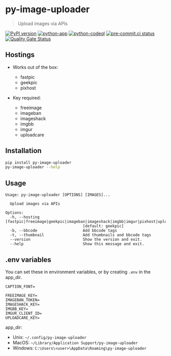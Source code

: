 # py-image-uploader

> Upload images via APIs

[![PyPI version](https://img.shields.io/pypi/v/py-image-uploader)](https://pypi.org/project/py-image-uploader)
[![python-app](https://github.com/DeadNews/py-image-uploader/workflows/python-app/badge.svg)](https://github.com/DeadNews/py-image-uploader/actions)
[![python-codeql](https://github.com/DeadNews/py-image-uploader/workflows/python-codeql/badge.svg)](https://github.com/DeadNews/py-image-uploader/actions)
[![pre-commit.ci status](https://results.pre-commit.ci/badge/github/DeadNews/py-image-uploader/main.svg)](https://results.pre-commit.ci/latest/github/DeadNews/py-image-uploader/main)
[![Quality Gate Status](https://sonarcloud.io/api/project_badges/measure?project=DeadNews_py-image-uploader&metric=alert_status)](https://sonarcloud.io/summary/new_code?id=DeadNews_py-image-uploader)

## Hostings

- Works out of the box:

  - fastpic
  - geekpic
  - pixhost

- Key required:

  - freeimage
  - imageban
  - imageshack
  - imgbb
  - imgur
  - uploadcare

## Installation

```sh
pip install py-image-uploader
py-image-uploader --help
```

## Usage

```help
Usage: py-image-uploader [OPTIONS] [IMAGES]...

  Upload images via APIs

Options:
  -h, --hosting [fastpic|freeimage|geekpic|imageban|imageshack|imgbb|imgur|pixhost|uploadcare]
                                  [default: geekpic]
  -b, --bbcode                    Add bbcode tags
  -t, --thumbnail                 Add thumbnails and bbcode tags
  --version                       Show the version and exit.
  --help                          Show this message and exit.
```

## .env variables

You can set these in environment variables, or by creating `.env` in the app_dir.

```env
CAPTION_FONT=

FREEIMAGE_KEY=
IMAGEBAN_TOKEN=
IMAGESHACK_KEY=
IMGBB_KEY=
IMGUR_CLIENT_ID=
UPLOADCARE_KEY=
```

app_dir:
- Unix: `~/.config/py-image-uploader`
- MacOS: `~/Library/Application Support/py-image-uploader`
- Windows: `C:\Users\<user>\AppData\Roaming\py-image-uploader`
